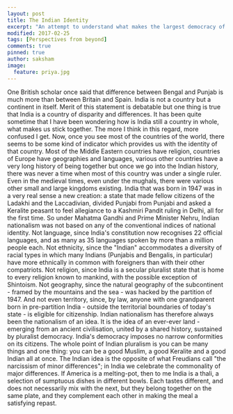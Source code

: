 ```yaml
---
layout: post
title: The Indian Identity
excerpt: "An attempt to understand what makes the largest democracy of the world stay together against all odds "
modified: 2017-02-25
tags: [Perspectives from beyond]
comments: true
pinned: true
author: saksham
image:
  feature: priya.jpg
---
```


One British scholar once said that difference between Bengal and Punjab is much more than between Britain and Spain. India is not a country but a continent in itself. Merit of this statement is debatable but one thing is true that India is a country of disparity and differences. It has been quite sometime that I have been wondering how is India still a country in whole, what makes us stick together. The more I think in this regard, more confused I get. Now, once you see most of the countries of the world, there seems to be some kind of indicator which provides us with the identity of that country. Most of the Middle Eastern countries have religion, countries of Europe have geographies and languages, various other countries have a very long history of being together but once we go into the Indian history, there was never a time when most of this country was under a single ruler. Even in the medieval times, even under the mughals, there were various other small and large kingdoms existing. 
India that was born in 1947 was in a very real sense a new creation: a state that made fellow citizens of the Ladakhi and the Laccadivian, divided Punjabi from Punjabi and asked a Keralite peasant to feel allegiance to a Kashmiri Pandit ruling in Delhi, all for the first time. So under Mahatma Gandhi and Prime Minister Nehru, Indian nationalism was not based on any of the conventional indices of national identity. Not language, since India's constitution now recognises 22 official languages, and as many as 35 languages spoken by more than a million people each. Not ethnicity, since the "Indian" accommodates a diversity of racial types in which many Indians (Punjabis and Bengalis, in particular) have more ethnically in common with foreigners than with their other compatriots. Not religion, since India is a secular pluralist state that is home to every religion known to mankind, with the possible exception of Shintoism. Not geography, since the natural geography of the subcontinent - framed by the mountains and the sea - was hacked by the partition of 1947. And not even territory, since, by law, anyone with one grandparent born in pre-partition India - outside the territorial boundaries of today's state - is eligible for citizenship. Indian nationalism has therefore always been the nationalism of an idea.
It is the idea of an ever-ever land - emerging from an ancient civilisation, united by a shared history, sustained by pluralist democracy. India's democracy imposes no narrow conformities on its citizens. The whole point of Indian pluralism is you can be many things and one thing: you can be a good Muslim, a good Keralite and a good Indian all at once. The Indian idea is the opposite of what Freudians call "the narcissism of minor differences"; in India we celebrate the commonality of major differences. If America is a melting-pot, then to me India is a thali, a selection of sumptuous dishes in different bowls. Each tastes different, and does not necessarily mix with the next, but they belong together on the same plate, and they complement each other in making the meal a satisfying repast.

